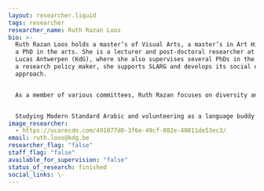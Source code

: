 ```yaml
---
layout: researcher.liquid
tags: researcher
researcher_name: Ruth Razan Loos
bio: >-
  Ruth Razan Loos holds a master’s of Visual Arts, a master’s in Art History and
  a PhD in the arts. She is a lecturer and post-doctoral researcher at Sint
  Lucas Antwerpen (KdG), where she also supervises several PhDs in the arts. As
  a research policy maker, she supports SLARG and develops its social outreach
  approach.


  As a member of various committees, Ruth Razan focuses on diversity and inclusion. She values participatory practices and a general concern for solidarity. For the past 5 years, she has been initiating and organising various events in close collaboration with Stadscanvas (Fameus), a space for artistic newcomers in Antwerp. Together they develop new partnerships, among others with the Plantin-Moretus Museum, Rataplan and Voem.


  Studying Modern Standard Arabic and volunteering as a language buddy for newcomers, led to a socio-political interest in our multilingual and multiscript world. How artists and designers critique, engage and propose a way of dealing with mono- and multilingual/multiscript realities is the focus of an elective course she teaches, and of a new Erasmus+ collaboration between Sint Lucas Antwerpen (KdG) and the American University in Cairo.
image_researcher:
  - https://ucarecdn.com/491077d0-3f6e-49cf-802e-40811de53ec3/
email: ruth.loos@kdg.be
researcher_flag: "false"
staff_flag: "false"
available_for_supervision: "false"
status_of_research: finished
social_links: \-
---
```

